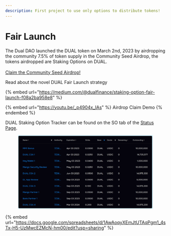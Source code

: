 ```yaml
---
description: First project to use only options to distribute tokens!
---
```


# Fair Launch

The Dual DAO launched the DUAL token on March 2nd, 2023 by airdropping the community 7.5% of token supply in the Community Seed Airdrop, the tokens airdropped are Staking Options on DUAL.\
\
[Claim the Community Seed Airdrop!](https://csa.dual.finance/airdrop)

Read about the novel DUAL Fair Launch strategy

{% embed url="https://medium.com/@dualfinance/staking-option-fair-launch-f08a2ba958e8" %}

{% embed url="https://youtu.be/_p4904x_IAs" %}
Airdrop Claim Demo
{% endembed %}

DUAL Staking Option Tracker can be found on the SO tab of the [Status Page](https://status.dual.finance/).

<figure><img src="../.gitbook/assets/image (5) (2).png" alt=""><figcaption></figcaption></figure>

{% embed url="https://docs.google.com/spreadsheets/d/1AwAoqyXEmJtUTAqPgm1_4sTx-H5-UzMwcEZMcN-hm00/edit?usp=sharing" %}
